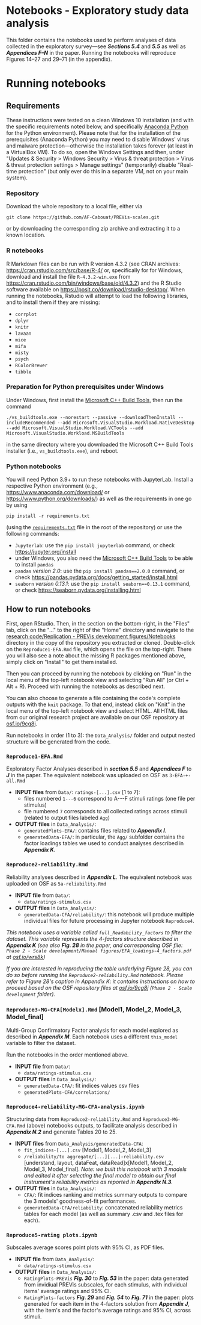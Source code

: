 # Notebooks - Exploratory study data analysis

This folder contains the notebooks used to perform analyses of data collected in the exploratory survey—see ***Sections 5.4*** and ***5.5*** as well as ***Appendices F–N*** in the paper. Running the notebooks will reproduce Figures 14–27 and 29–71 (in the appendix).

# Running notebooks

## Requirements

These instructions were tested on a clean Windows 10 installation (and with the specific requirements noted below, and specifically [Anaconda Python](https://www.anaconda.com/) for the Python environment). Please note that for the installation of the prerequisites (Anaconda Python) you may need to disable Windows' virus and malware protection—otherwise the installation takes forever (at least in a VirtualBox VM). To do so, open the Windows Settings and then, under "Updates & Security > Windows Security > Virus & threat protection > Virus & threat protection settings > Manage settings" (temporarily) disable "Real-time protection" (but only ever do this in a separate VM, not on your main system).

### Repository

Download the whole repository to a local file, either via
```
git clone https://github.com/AF-Cabouat/PREVis-scales.git
```
or by downloading the corresponding zip archive and extracting it to a known location.

### R notebooks

R Markdown files can be run with R version 4.3.2 (see CRAN archives: https://cran.rstudio.com/src/base/R-4/ or, specifically for for Windows, download and install the file `R-4.3.2-win.exe` from https://cran.rstudio.com/bin/windows/base/old/4.3.2) and the R Studio software available on https://posit.co/download/rstudio-desktop/. 
When running the notebooks, Rstudio will attempt to load the following libraries, and to install them if they are missing:
- ```corrplot```
- ```dplyr```
- ```knitr```
- ```lavaan```
- ```mice```
- ```mifa```
- ```misty```
- ```psych```
- ```RColorBrewer```
- ```tibble```

### Preparation for Python prerequisites under Windows

Under Windows, first install the [Microsoft C++ Build Tools](https://visualstudio.microsoft.com/visual-cpp-build-tools/), then run the command
```
./vs_buildtools.exe --norestart --passive --downloadThenInstall --includeRecommended --add Microsoft.VisualStudio.Workload.NativeDesktop --add Microsoft.VisualStudio.Workload.VCTools --add Microsoft.VisualStudio.Workload.MSBuildTools
```
in the same directory where you downloaded the Microsoft C++ Build Tools installer (i.e., `vs_buildtools.exe`), and reboot.

### Python notebooks

You will need Python 3.9+ to run these notebooks with JupyterLab. Install a respective Python environment (e.g., https://www.anaconda.com/download/ or https://www.python.org/downloads/) as well as the requirements in one go by using
```
pip install -r requirements.txt
```
(using the [`requirements.txt`](/requirements.txt) file in the root of the repository) or use the following commands:
- ```Jupyterlab```: use the ```pip install jupyterlab``` command, or check https://jupyter.org/install
- under Windows, you also need the [Microsoft C++ Build Tools](https://visualstudio.microsoft.com/visual-cpp-build-tools/) to be able to install `pandas`
- ```pandas``` *version 2.0*: use the ```pip install pandas==2.0.0``` command, or check https://pandas.pydata.org/docs/getting_started/install.html 
- ```seaborn``` *version 0.13.1*: use the ```pip install seaborn==0.13.1``` command, or check https://seaborn.pydata.org/installing.html

## How to run notebooks

First, open RStudio. Then, in the section on the bottom-right, in the "Files" tab, click on the "..." to the right of the "Home" directory and navigate to the [research code/Replication - PREVis development figures/Notebooks](/research%20code/Replication%20-%20PREVis%20development%20figures/Notebooks) directory in the copy of the repository you extracted or cloned. Double-click on the `Reproduce1-EFA.Rmd` file, which opens the file on the top-right. There you will also see a note about the missing R packages mentioned above, simply click on "Install" to get them installed. 

Then you can proceed by running the notebook by clicking on "Run" in the local menu of the top-left notebook view and selecting "Run All" (or Ctrl + Alt + R). Proceed with running the notebooks as described next.

You can also choose to generate a file containing the code's complete outputs with the ```knit``` package. To that end, instead click on "Knit" in the local menu of the top-left notebook view and select HTML. All HTML files from our original research project are available on our OSF repository at [osf.io/9cg8j](https://osf.io/9cg8j).

Run notebooks in order (1 to 3): the ```Data_Analysis/``` folder and output nested structure will be generated from the code.

### ```Reproduce1-EFA.Rmd```
Exploratory Factor Analyses described in ***section 5.5*** and ***Appendices F*** to ***J*** in the paper. The equivalent notebook was uploaded on OSF as ```3-EFA-+-all.Rmd```
- **INPUT files** from ```Data/```: ```ratings-[...].csv``` [1 to 7]:
    - files numbered ```1---6``` correspond to A---F stimuli ratings (one file per stimulus)
    - file numbered ```7``` corresponds to all collected ratings across stimuli (related to output files labeled ```Agg```)
- **OUTPUT files** in ```Data_Analysis/```:
    - ```generatedPlots-EFA/```: contains files related to ***Appendix I***.
    - ```generatedData-EFA/```: in particular, the ```Agg/``` subfolder contains the factor loadings tables we used to conduct analyses described in ***Appendix K***. 

### ```Reproduce2-reliability.Rmd```
Reliability analyses described in ***Appendix L***. The equivalent notebook was uploaded on OSF as ```5a-reliability.Rmd```
- **INPUT file** from ```Data/```:
    - ```data/ratings-stimulus.csv```
- **OUTPUT files** in ```Data_Analysis/```:
    - ```generatedData-CFA/reliability/```: this notebook will produce multiple individual files for future processing in Jupyter notebook ```Reproduce4```.

*This notebook uses a variable called ```full_Readability_factors``` to filter the dataset. This variable represents the 4-factors structure described in ***Appendix K*** (see also ***Fig. 28*** in the paper, and corresponding OSF file: ```Phase 2 - Scale development/Manual figures/EFA_loadings-4_factors.pdf``` at [osf.io/wrs8k](https://osf.io/wrs8k))*

*If you are interested in reproducing the table underlying Figure 28, you can do so before running the ```Reproduce2-reliability.Rmd``` notebook. Please refer to Figure 28's caption in Appendix K: it contains instructions on how to proceed based on the OSF repository files at [osf.io/9cg8j](https://osf.io/9cg8j) (```Phase 2 - Scale development``` folder).*

### ```Reproduce3-MG-CFA[Modelx].Rmd``` [Model1, Model_2, Model_3, Model_final]
Multi-Group Confirmatory Factor analysis for each model explored as described in ***Appendix M***. Each notebook uses a different ```this_model``` variable to filter the dataset.

Run the notebooks in the order mentioned above.

- **INPUT file** from ```Data/```:
    - ```data/ratings-stimulus.csv```
- **OUTPUT files** in ```Data_Analysis/```:
    - ```generatedData-CFA/```: fit indices values csv files
    - ```generatedPlots-CFA/correlations/```

### ```Reproduce4-reliability-MG-CFA-analysis.ipynb```
Structuring data from ```Reproduce2-reliability.Rmd``` and ```Reproduce3-MG-CFA.Rmd``` (above) notebooks outputs, to facilitate analysis described in ***Appendix N.2*** and generate Tables 20 to 25.
- **INPUT files** from ```Data_Analysis/generatedData-CFA```:
    - ```fit_indices-[...].csv``` [Model1, Model_2, Model_3]
    - ```/reliability/to aggregate/[...][...]-reliability.csv``` [understand, layout, dataFeat, dataRead]x[Model1, Model_2, Model_3, Model_final]. *Note: we built this notebook with 3 models and edited it after selecting the final model to obtain our final instrument's reliability metrics as reported in **Appendix N.3**.*
- **OUTPUT files** in ```Data_Analysis/```:
    - ```CFA/```: fit indices ranking and metrics summary outputs to compare the 3 models' goodness-of-fit performances.
    - ```generatedData-CFA/reliability```: concatenated reliability metrics tables for each model (as well as summary .csv and .tex files for each).

### ```Reproduce5-rating plots.ipynb```
Subscales average scores point plots with 95% CI, as PDF files.
- **INPUT file** from ```Data_Analysis/```:
    - ```data/ratings-stimulus.csv```
- **OUTPUT files** in ```Data_Analysis/```:
    - ```RatingPlots-PREVis``` ***Fig. 30*** to ***Fig. 53*** in the paper: data generated from invidiual PREVis subscales, for each stimulus, with individual items' average ratings and 95% CI.
    - ```RatingPlots-factors``` ***Fig. 29*** and ***Fig. 54*** to ***Fig. 71*** in the paper: plots generated for each item in the 4-factors solution from ***Appendix J***, with the item's and the factor's average ratings and 95% CI, across stimuli.
